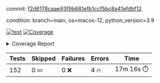 commit: [f2d6178caae93f9b681efb1ccf5bc8a41efdbf12](https://github.com/rcmdnk/homebrew-file/tree/f2d6178caae93f9b681efb1ccf5bc8a41efdbf12)

condition: branch=main, os=macos-12, python_version=3.9

[![test](https://github.com/rcmdnk/homebrew-file/actions/workflows/test.yml/badge.svg)](https://github.com/rcmdnk/homebrew-file/actions/runs/6930211999)
<a href="https://github.com/rcmdnk/homebrew-file/blob/f2d6178caae93f9b681efb1ccf5bc8a41efdbf12/README.md"><img alt="Coverage" src="https://img.shields.io/badge/Coverage-53%25-orange.svg" /></a><details><summary>Coverage Report </summary><table><tr><th>File</th><th>Stmts</th><th>Miss</th><th>Cover</th><th>Missing</th></tr><tbody><tr><td colspan="5"><b>bin</b></td></tr><tr><td>&nbsp; &nbsp;<a href="https://github.com/rcmdnk/homebrew-file/blob/f2d6178caae93f9b681efb1ccf5bc8a41efdbf12/bin/brew-file">brew-file</a></td><td>1902</td><td>889</td><td>53%</td><td><a href="https://github.com/rcmdnk/homebrew-file/blob/f2d6178caae93f9b681efb1ccf5bc8a41efdbf12/bin/brew-file#L54-L69">54&ndash;69</a>, <a href="https://github.com/rcmdnk/homebrew-file/blob/f2d6178caae93f9b681efb1ccf5bc8a41efdbf12/bin/brew-file#L74-L76">74&ndash;76</a>, <a href="https://github.com/rcmdnk/homebrew-file/blob/f2d6178caae93f9b681efb1ccf5bc8a41efdbf12/bin/brew-file#L165">165</a>, <a href="https://github.com/rcmdnk/homebrew-file/blob/f2d6178caae93f9b681efb1ccf5bc8a41efdbf12/bin/brew-file#L169-L182">169&ndash;182</a>, <a href="https://github.com/rcmdnk/homebrew-file/blob/f2d6178caae93f9b681efb1ccf5bc8a41efdbf12/bin/brew-file#L206">206</a>, <a href="https://github.com/rcmdnk/homebrew-file/blob/f2d6178caae93f9b681efb1ccf5bc8a41efdbf12/bin/brew-file#L299">299</a>, <a href="https://github.com/rcmdnk/homebrew-file/blob/f2d6178caae93f9b681efb1ccf5bc8a41efdbf12/bin/brew-file#L318">318</a>, <a href="https://github.com/rcmdnk/homebrew-file/blob/f2d6178caae93f9b681efb1ccf5bc8a41efdbf12/bin/brew-file#L369">369</a>, <a href="https://github.com/rcmdnk/homebrew-file/blob/f2d6178caae93f9b681efb1ccf5bc8a41efdbf12/bin/brew-file#L386-L399">386&ndash;399</a>, <a href="https://github.com/rcmdnk/homebrew-file/blob/f2d6178caae93f9b681efb1ccf5bc8a41efdbf12/bin/brew-file#L412-L417">412&ndash;417</a>, <a href="https://github.com/rcmdnk/homebrew-file/blob/f2d6178caae93f9b681efb1ccf5bc8a41efdbf12/bin/brew-file#L455-L460">455&ndash;460</a>, <a href="https://github.com/rcmdnk/homebrew-file/blob/f2d6178caae93f9b681efb1ccf5bc8a41efdbf12/bin/brew-file#L472">472</a>, <a href="https://github.com/rcmdnk/homebrew-file/blob/f2d6178caae93f9b681efb1ccf5bc8a41efdbf12/bin/brew-file#L475">475</a>, <a href="https://github.com/rcmdnk/homebrew-file/blob/f2d6178caae93f9b681efb1ccf5bc8a41efdbf12/bin/brew-file#L680">680</a>, <a href="https://github.com/rcmdnk/homebrew-file/blob/f2d6178caae93f9b681efb1ccf5bc8a41efdbf12/bin/brew-file#L682">682</a>, <a href="https://github.com/rcmdnk/homebrew-file/blob/f2d6178caae93f9b681efb1ccf5bc8a41efdbf12/bin/brew-file#L684">684</a>, <a href="https://github.com/rcmdnk/homebrew-file/blob/f2d6178caae93f9b681efb1ccf5bc8a41efdbf12/bin/brew-file#L701-L705">701&ndash;705</a>, <a href="https://github.com/rcmdnk/homebrew-file/blob/f2d6178caae93f9b681efb1ccf5bc8a41efdbf12/bin/brew-file#L718-L723">718&ndash;723</a>, <a href="https://github.com/rcmdnk/homebrew-file/blob/f2d6178caae93f9b681efb1ccf5bc8a41efdbf12/bin/brew-file#L733">733</a>, <a href="https://github.com/rcmdnk/homebrew-file/blob/f2d6178caae93f9b681efb1ccf5bc8a41efdbf12/bin/brew-file#L749">749</a>, <a href="https://github.com/rcmdnk/homebrew-file/blob/f2d6178caae93f9b681efb1ccf5bc8a41efdbf12/bin/brew-file#L753-L757">753&ndash;757</a>, <a href="https://github.com/rcmdnk/homebrew-file/blob/f2d6178caae93f9b681efb1ccf5bc8a41efdbf12/bin/brew-file#L775-L789">775&ndash;789</a>, <a href="https://github.com/rcmdnk/homebrew-file/blob/f2d6178caae93f9b681efb1ccf5bc8a41efdbf12/bin/brew-file#L882-L897">882&ndash;897</a>, <a href="https://github.com/rcmdnk/homebrew-file/blob/f2d6178caae93f9b681efb1ccf5bc8a41efdbf12/bin/brew-file#L925">925</a>, <a href="https://github.com/rcmdnk/homebrew-file/blob/f2d6178caae93f9b681efb1ccf5bc8a41efdbf12/bin/brew-file#L936-L937">936&ndash;937</a>, <a href="https://github.com/rcmdnk/homebrew-file/blob/f2d6178caae93f9b681efb1ccf5bc8a41efdbf12/bin/brew-file#L945">945</a>, <a href="https://github.com/rcmdnk/homebrew-file/blob/f2d6178caae93f9b681efb1ccf5bc8a41efdbf12/bin/brew-file#L958-L963">958&ndash;963</a>, <a href="https://github.com/rcmdnk/homebrew-file/blob/f2d6178caae93f9b681efb1ccf5bc8a41efdbf12/bin/brew-file#L967-L969">967&ndash;969</a>, <a href="https://github.com/rcmdnk/homebrew-file/blob/f2d6178caae93f9b681efb1ccf5bc8a41efdbf12/bin/brew-file#L973-L976">973&ndash;976</a>, <a href="https://github.com/rcmdnk/homebrew-file/blob/f2d6178caae93f9b681efb1ccf5bc8a41efdbf12/bin/brew-file#L1069-L1071">1069&ndash;1071</a>, <a href="https://github.com/rcmdnk/homebrew-file/blob/f2d6178caae93f9b681efb1ccf5bc8a41efdbf12/bin/brew-file#L1074">1074</a>, <a href="https://github.com/rcmdnk/homebrew-file/blob/f2d6178caae93f9b681efb1ccf5bc8a41efdbf12/bin/brew-file#L1080">1080</a>, <a href="https://github.com/rcmdnk/homebrew-file/blob/f2d6178caae93f9b681efb1ccf5bc8a41efdbf12/bin/brew-file#L1100-L1103">1100&ndash;1103</a>, <a href="https://github.com/rcmdnk/homebrew-file/blob/f2d6178caae93f9b681efb1ccf5bc8a41efdbf12/bin/brew-file#L1165">1165</a>, <a href="https://github.com/rcmdnk/homebrew-file/blob/f2d6178caae93f9b681efb1ccf5bc8a41efdbf12/bin/brew-file#L1194">1194</a>, <a href="https://github.com/rcmdnk/homebrew-file/blob/f2d6178caae93f9b681efb1ccf5bc8a41efdbf12/bin/brew-file#L1227">1227</a>, <a href="https://github.com/rcmdnk/homebrew-file/blob/f2d6178caae93f9b681efb1ccf5bc8a41efdbf12/bin/brew-file#L1230">1230</a>, <a href="https://github.com/rcmdnk/homebrew-file/blob/f2d6178caae93f9b681efb1ccf5bc8a41efdbf12/bin/brew-file#L1242">1242</a>, <a href="https://github.com/rcmdnk/homebrew-file/blob/f2d6178caae93f9b681efb1ccf5bc8a41efdbf12/bin/brew-file#L1244">1244</a>, <a href="https://github.com/rcmdnk/homebrew-file/blob/f2d6178caae93f9b681efb1ccf5bc8a41efdbf12/bin/brew-file#L1275">1275</a>, <a href="https://github.com/rcmdnk/homebrew-file/blob/f2d6178caae93f9b681efb1ccf5bc8a41efdbf12/bin/brew-file#L1279">1279</a>, <a href="https://github.com/rcmdnk/homebrew-file/blob/f2d6178caae93f9b681efb1ccf5bc8a41efdbf12/bin/brew-file#L1283-L1286">1283&ndash;1286</a>, <a href="https://github.com/rcmdnk/homebrew-file/blob/f2d6178caae93f9b681efb1ccf5bc8a41efdbf12/bin/brew-file#L1288-L1291">1288&ndash;1291</a>, <a href="https://github.com/rcmdnk/homebrew-file/blob/f2d6178caae93f9b681efb1ccf5bc8a41efdbf12/bin/brew-file#L1320-L1334">1320&ndash;1334</a>, <a href="https://github.com/rcmdnk/homebrew-file/blob/f2d6178caae93f9b681efb1ccf5bc8a41efdbf12/bin/brew-file#L1339-L1342">1339&ndash;1342</a>, <a href="https://github.com/rcmdnk/homebrew-file/blob/f2d6178caae93f9b681efb1ccf5bc8a41efdbf12/bin/brew-file#L1345-L1351">1345&ndash;1351</a>, <a href="https://github.com/rcmdnk/homebrew-file/blob/f2d6178caae93f9b681efb1ccf5bc8a41efdbf12/bin/brew-file#L1356">1356</a>, <a href="https://github.com/rcmdnk/homebrew-file/blob/f2d6178caae93f9b681efb1ccf5bc8a41efdbf12/bin/brew-file#L1364">1364</a>, <a href="https://github.com/rcmdnk/homebrew-file/blob/f2d6178caae93f9b681efb1ccf5bc8a41efdbf12/bin/brew-file#L1370-L1375">1370&ndash;1375</a>, <a href="https://github.com/rcmdnk/homebrew-file/blob/f2d6178caae93f9b681efb1ccf5bc8a41efdbf12/bin/brew-file#L1386-L1408">1386&ndash;1408</a>, <a href="https://github.com/rcmdnk/homebrew-file/blob/f2d6178caae93f9b681efb1ccf5bc8a41efdbf12/bin/brew-file#L1436">1436</a>, <a href="https://github.com/rcmdnk/homebrew-file/blob/f2d6178caae93f9b681efb1ccf5bc8a41efdbf12/bin/brew-file#L1452-L1459">1452&ndash;1459</a>, <a href="https://github.com/rcmdnk/homebrew-file/blob/f2d6178caae93f9b681efb1ccf5bc8a41efdbf12/bin/brew-file#L1464-L1480">1464&ndash;1480</a>, <a href="https://github.com/rcmdnk/homebrew-file/blob/f2d6178caae93f9b681efb1ccf5bc8a41efdbf12/bin/brew-file#L1485-L1489">1485&ndash;1489</a>, <a href="https://github.com/rcmdnk/homebrew-file/blob/f2d6178caae93f9b681efb1ccf5bc8a41efdbf12/bin/brew-file#L1503-L1550">1503&ndash;1550</a>, <a href="https://github.com/rcmdnk/homebrew-file/blob/f2d6178caae93f9b681efb1ccf5bc8a41efdbf12/bin/brew-file#L1553-L1584">1553&ndash;1584</a>, <a href="https://github.com/rcmdnk/homebrew-file/blob/f2d6178caae93f9b681efb1ccf5bc8a41efdbf12/bin/brew-file#L1589-L1623">1589&ndash;1623</a>, <a href="https://github.com/rcmdnk/homebrew-file/blob/f2d6178caae93f9b681efb1ccf5bc8a41efdbf12/bin/brew-file#L1628-L1709">1628&ndash;1709</a>, <a href="https://github.com/rcmdnk/homebrew-file/blob/f2d6178caae93f9b681efb1ccf5bc8a41efdbf12/bin/brew-file#L1712-L1721">1712&ndash;1721</a>, <a href="https://github.com/rcmdnk/homebrew-file/blob/f2d6178caae93f9b681efb1ccf5bc8a41efdbf12/bin/brew-file#L1734">1734</a>, <a href="https://github.com/rcmdnk/homebrew-file/blob/f2d6178caae93f9b681efb1ccf5bc8a41efdbf12/bin/brew-file#L1739">1739</a>, <a href="https://github.com/rcmdnk/homebrew-file/blob/f2d6178caae93f9b681efb1ccf5bc8a41efdbf12/bin/brew-file#L1744-L1783">1744&ndash;1783</a>, <a href="https://github.com/rcmdnk/homebrew-file/blob/f2d6178caae93f9b681efb1ccf5bc8a41efdbf12/bin/brew-file#L1787-L1896">1787&ndash;1896</a>, <a href="https://github.com/rcmdnk/homebrew-file/blob/f2d6178caae93f9b681efb1ccf5bc8a41efdbf12/bin/brew-file#L1906-L1918">1906&ndash;1918</a>, <a href="https://github.com/rcmdnk/homebrew-file/blob/f2d6178caae93f9b681efb1ccf5bc8a41efdbf12/bin/brew-file#L1922">1922</a>, <a href="https://github.com/rcmdnk/homebrew-file/blob/f2d6178caae93f9b681efb1ccf5bc8a41efdbf12/bin/brew-file#L1931-L2011">1931&ndash;2011</a>, <a href="https://github.com/rcmdnk/homebrew-file/blob/f2d6178caae93f9b681efb1ccf5bc8a41efdbf12/bin/brew-file#L2019-L2064">2019&ndash;2064</a>, <a href="https://github.com/rcmdnk/homebrew-file/blob/f2d6178caae93f9b681efb1ccf5bc8a41efdbf12/bin/brew-file#L2067-L2074">2067&ndash;2074</a>, <a href="https://github.com/rcmdnk/homebrew-file/blob/f2d6178caae93f9b681efb1ccf5bc8a41efdbf12/bin/brew-file#L2078-L2079">2078&ndash;2079</a>, <a href="https://github.com/rcmdnk/homebrew-file/blob/f2d6178caae93f9b681efb1ccf5bc8a41efdbf12/bin/brew-file#L2084-L2128">2084&ndash;2128</a>, <a href="https://github.com/rcmdnk/homebrew-file/blob/f2d6178caae93f9b681efb1ccf5bc8a41efdbf12/bin/brew-file#L2137-L2173">2137&ndash;2173</a>, <a href="https://github.com/rcmdnk/homebrew-file/blob/f2d6178caae93f9b681efb1ccf5bc8a41efdbf12/bin/brew-file#L2176-L2182">2176&ndash;2182</a>, <a href="https://github.com/rcmdnk/homebrew-file/blob/f2d6178caae93f9b681efb1ccf5bc8a41efdbf12/bin/brew-file#L2186-L2194">2186&ndash;2194</a>, <a href="https://github.com/rcmdnk/homebrew-file/blob/f2d6178caae93f9b681efb1ccf5bc8a41efdbf12/bin/brew-file#L2216-L2217">2216&ndash;2217</a>, <a href="https://github.com/rcmdnk/homebrew-file/blob/f2d6178caae93f9b681efb1ccf5bc8a41efdbf12/bin/brew-file#L2221">2221</a>, <a href="https://github.com/rcmdnk/homebrew-file/blob/f2d6178caae93f9b681efb1ccf5bc8a41efdbf12/bin/brew-file#L2232-L2233">2232&ndash;2233</a>, <a href="https://github.com/rcmdnk/homebrew-file/blob/f2d6178caae93f9b681efb1ccf5bc8a41efdbf12/bin/brew-file#L2243-L2412">2243&ndash;2412</a>, <a href="https://github.com/rcmdnk/homebrew-file/blob/f2d6178caae93f9b681efb1ccf5bc8a41efdbf12/bin/brew-file#L2418-L2573">2418&ndash;2573</a>, <a href="https://github.com/rcmdnk/homebrew-file/blob/f2d6178caae93f9b681efb1ccf5bc8a41efdbf12/bin/brew-file#L2601">2601</a>, <a href="https://github.com/rcmdnk/homebrew-file/blob/f2d6178caae93f9b681efb1ccf5bc8a41efdbf12/bin/brew-file#L2626">2626</a>, <a href="https://github.com/rcmdnk/homebrew-file/blob/f2d6178caae93f9b681efb1ccf5bc8a41efdbf12/bin/brew-file#L2703">2703</a>, <a href="https://github.com/rcmdnk/homebrew-file/blob/f2d6178caae93f9b681efb1ccf5bc8a41efdbf12/bin/brew-file#L2708-L2719">2708&ndash;2719</a>, <a href="https://github.com/rcmdnk/homebrew-file/blob/f2d6178caae93f9b681efb1ccf5bc8a41efdbf12/bin/brew-file#L2730">2730</a>, <a href="https://github.com/rcmdnk/homebrew-file/blob/f2d6178caae93f9b681efb1ccf5bc8a41efdbf12/bin/brew-file#L2743-L2751">2743&ndash;2751</a>, <a href="https://github.com/rcmdnk/homebrew-file/blob/f2d6178caae93f9b681efb1ccf5bc8a41efdbf12/bin/brew-file#L2768">2768</a>, <a href="https://github.com/rcmdnk/homebrew-file/blob/f2d6178caae93f9b681efb1ccf5bc8a41efdbf12/bin/brew-file#L2774">2774</a>, <a href="https://github.com/rcmdnk/homebrew-file/blob/f2d6178caae93f9b681efb1ccf5bc8a41efdbf12/bin/brew-file#L2778-L2789">2778&ndash;2789</a>, <a href="https://github.com/rcmdnk/homebrew-file/blob/f2d6178caae93f9b681efb1ccf5bc8a41efdbf12/bin/brew-file#L2802">2802</a>, <a href="https://github.com/rcmdnk/homebrew-file/blob/f2d6178caae93f9b681efb1ccf5bc8a41efdbf12/bin/brew-file#L2814">2814</a>, <a href="https://github.com/rcmdnk/homebrew-file/blob/f2d6178caae93f9b681efb1ccf5bc8a41efdbf12/bin/brew-file#L2816-L2820">2816&ndash;2820</a>, <a href="https://github.com/rcmdnk/homebrew-file/blob/f2d6178caae93f9b681efb1ccf5bc8a41efdbf12/bin/brew-file#L2824-L2827">2824&ndash;2827</a>, <a href="https://github.com/rcmdnk/homebrew-file/blob/f2d6178caae93f9b681efb1ccf5bc8a41efdbf12/bin/brew-file#L2830-L2833">2830&ndash;2833</a>, <a href="https://github.com/rcmdnk/homebrew-file/blob/f2d6178caae93f9b681efb1ccf5bc8a41efdbf12/bin/brew-file#L2836-L2844">2836&ndash;2844</a>, <a href="https://github.com/rcmdnk/homebrew-file/blob/f2d6178caae93f9b681efb1ccf5bc8a41efdbf12/bin/brew-file#L2873-L2880">2873&ndash;2880</a>, <a href="https://github.com/rcmdnk/homebrew-file/blob/f2d6178caae93f9b681efb1ccf5bc8a41efdbf12/bin/brew-file#L2891-L2898">2891&ndash;2898</a>, <a href="https://github.com/rcmdnk/homebrew-file/blob/f2d6178caae93f9b681efb1ccf5bc8a41efdbf12/bin/brew-file#L2979-L2981">2979&ndash;2981</a>, <a href="https://github.com/rcmdnk/homebrew-file/blob/f2d6178caae93f9b681efb1ccf5bc8a41efdbf12/bin/brew-file#L3002">3002</a>, <a href="https://github.com/rcmdnk/homebrew-file/blob/f2d6178caae93f9b681efb1ccf5bc8a41efdbf12/bin/brew-file#L3008">3008</a>, <a href="https://github.com/rcmdnk/homebrew-file/blob/f2d6178caae93f9b681efb1ccf5bc8a41efdbf12/bin/brew-file#L3019-L3631">3019&ndash;3631</a>, <a href="https://github.com/rcmdnk/homebrew-file/blob/f2d6178caae93f9b681efb1ccf5bc8a41efdbf12/bin/brew-file#L3635">3635</a></td></tr><tr><td><b>TOTAL</b></td><td><b>1902</b></td><td><b>889</b></td><td><b>53%</b></td><td>&nbsp;</td></tr></tbody></table></details>

| Tests | Skipped | Failures | Errors | Time |
| ----- | ------- | -------- | -------- | ------------------ |
| 152 | 0 :zzz: | 0 :x: | 4 :fire: | 17m 16s :stopwatch: |

